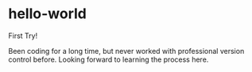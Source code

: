 # hello-world
First Try!

Been coding for a long time, but never worked with professional version control before. Looking forward to learning the process here.
